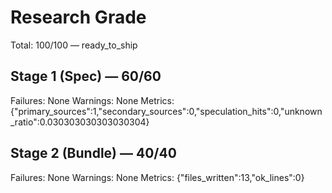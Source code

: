# Research Grade
Total: 100/100 — ready_to_ship

## Stage 1 (Spec) — 60/60
Failures: None
Warnings: None
Metrics: {"primary_sources":1,"secondary_sources":0,"speculation_hits":0,"unknown_ratio":0.030303030303030304}

## Stage 2 (Bundle) — 40/40
Failures: None
Warnings: None
Metrics: {"files_written":13,"ok_lines":0}